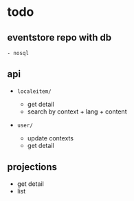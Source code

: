# todo

## eventstore repo with db 
    - nosql

## api

- `localeitem/`
    - get detail
    - search by context + lang + content

- `user/`
    - update contexts 
    - get detail

## projections

- get detail
- list
